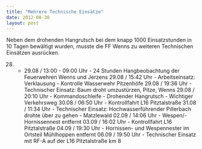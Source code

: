 ```yaml
---
title: "Mehrere Technische Einsätze"
date: 2012-08-30
layout: post
---
```


Neben dem drohenden Hangrutsch bei dem knapp 1000 Einsatzstunden in 10 Tagen bewältigt wurden, musste die FF Wenns zu weiteren Technischen Einsätzen ausrücken.

28. - 29.08 / 13:00 - 09:00 Uhr - 24 Stunden Hangbeobachtung der Feuerwehren Wenns und Jerzens
29.08 / 15:42 Uhr - Arbeitseinsatz: Verklausung - Kontrolle Wasserwehr Pitzenhöfe
29.08 / 19:36 Uhr - Technischer Einsatz: Baum droht umzustürzen, Pitze, Wenns
29.08 / 20:10 Uhr - Kommandoschleife - Drohender Hangrutsch - Wichtiger Verkehrsweg
30.08 / 06:50 Uhr - Kontrollfahrt L16 Pitztalstraße
31.08 / 11:34 Uhr - Technischer Einsatz: Hochwasserführender Pillerbach drohte über zu gehen - Matzlewald
02.09 / 14:06 Uhr - Wespen/- Hornissennest entfernt
03.09 / 16:02 Uhr - Kontrollfahrt L16 Pitztalstraße
04.09 / 19:30 Uhr - Hornissen- und Wespennester im Ortsteil Mühlhoppen entfernt
06.09 / 19:50 Uhr - Technischer Einsatz mit RF-A auf der L16 Pitztalstraße km 8
